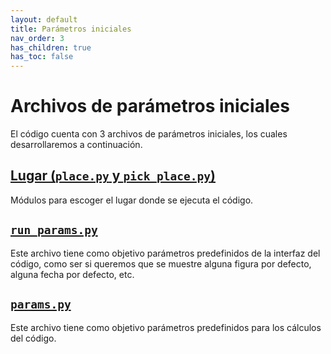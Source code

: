 ```yaml
---
layout: default
title: Parámetros iniciales
nav_order: 3
has_children: true
has_toc: false
---
```


# Archivos de parámetros iniciales
El código cuenta con 3 archivos de parámetros iniciales, los cuales desarrollaremos a continuación.


## [Lugar (`place.py` y `pick_place.py`)](pick_place)
Módulos para escoger el lugar donde se ejecuta el código.

## [`run_params.py`](run_params)
Este archivo tiene como objetivo parámetros predefinidos de la interfaz del código, como ser si queremos que se muestre alguna figura por defecto, alguna fecha por defecto, etc.

## [`params.py`](params)
Este archivo tiene como objetivo parámetros predefinidos para los cálculos del código.
